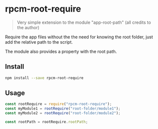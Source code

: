 
# rpcm-root-require

> Very simple extension to the module "app-root-path" (all credits to the author)

Require the app files without the the need for knowing the root folder, just add the relative path to the script.

The module also provides a property with the root path.

## Install

```bash
npm install --save rpcm-root-require
```

## Usage

```js
const rootRequire = require("rpcm-root-require");
const myModule1 = rootRequire("root-folder/module1");
const myModule2 = rootRequire("root-folder/module2");

const rootPath = rootRequire.rootPath;
```
